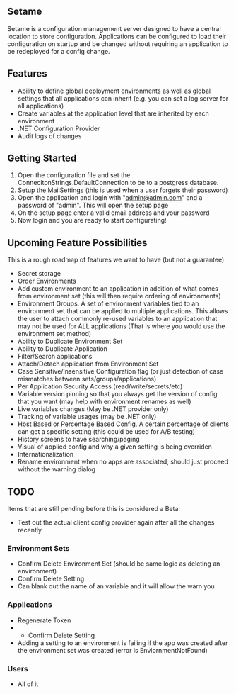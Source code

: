 ## Setame
Setame is a configuration management server designed to have a central location to store configuration. Applications can be configured to load their configuration
on startup and be changed without requiring an application to be redeployed for a config change.

## Features
- Ability to define global deployment environments as well as global settings that all applications can inherit (e.g. you can set a log server for all applications)
- Create variables at the application level that are inherited by each environment
- .NET Configuration Provider
- Audit logs of changes

## Getting Started
1. Open the configuration file and set the ConnecitonStrings.DefaultConnection to be to a postgress database. 
1. Setup the MailSettings (this is used when a user forgets their password)
1. Open the application and login with "admin@admin.com" and a password of "admin". This will open the setup page
1. On the setup page enter a valid email address and your password
1. Now login and you are ready to start configurating!

## Upcoming Feature Possibilities
This is a rough roadmap of features we want to have (but not a guarantee)

- Secret storage
- Order Environments
- Add custom environment to an application in addition of what comes from environment set (this will then require ordering of environments)
- Environment Groups. A set of environment variables tied to an environment set that can be applied to multiple applications. This allows the user to attach commonly re-used variables to an application that may not be used for ALL applications (That is where you would use the environment set method)
- Ability to Duplicate Environment Set
- Ability to Duplicate Application
- Filter/Search applications
- Attach/Detach application from Environment Set
- Case Sensitive/Insensitive Configuration flag (or just detection of case mismatches between sets/groups/applications)
- Per Application Security Access (read/write/secrets/etc)
- Variable version pinning so that you always get the version of config that you want (may help with environment renames as well)
- Live variables changes (May be .NET provider only)
- Tracking of variable usages (may be .NET only)
- Host Based or Percentage Based Config. A certain percentage of clients can get a specific setting (this could be used for A/B testing)
- History screens to have searching/paging
- Visual of applied config and why a given setting is being overriden
- Internationalization
- Rename environment when no apps are associated, should just proceed without the warning dialog

## TODO
Items that are still pending before this is considered a Beta:

- Test out the actual client config provider again after all the changes recently

### Environment Sets
- Confirm Delete Environment Set (should be same logic as deleting an environment)
- Confirm Delete Setting
- Can blank out the name of an variable and it will allow the warn you

### Applications
- Regenerate Token
- - Confirm Delete Setting
- Adding a setting to an environment is failing if the app was created after the environment set was created (error is EnviornmentNotFound)
	
### Users
- All of it